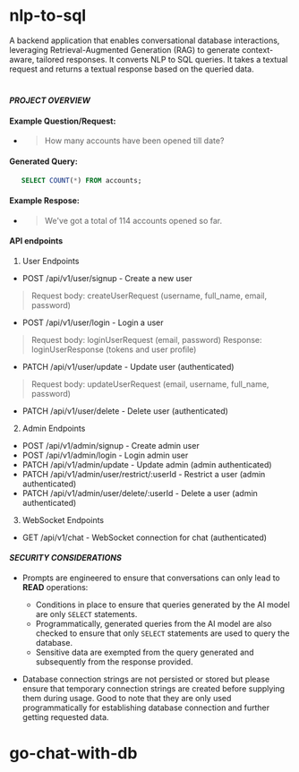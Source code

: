 # nlp-to-sql

A backend application that enables conversational database interactions, leveraging Retrieval-Augmented Generation (RAG) to generate context-aware, tailored responses. It converts NLP to SQL queries. It takes a textual request and returns a textual response based on the queried data.

#

#### *PROJECT OVERVIEW*

#### Example Question/Request:

- > How many accounts have been opened till date?

#### Generated Query:

```sql
   SELECT COUNT(*) FROM accounts;
```

#### Example Respose:

- > We've got a total of 114 accounts opened so far.

#### API endpoints
1. User Endpoints
- POST /api/v1/user/signup - Create a new user 
> Request body: createUserRequest (username, full_name, email, password)

- POST /api/v1/user/login - Login a user
> Request body: loginUserRequest (email, password)
> Response: loginUserResponse (tokens and user profile)

- PATCH /api/v1/user/update - Update user (authenticated)
> Request body: updateUserRequest (email, username, full_name, password)

- PATCH /api/v1/user/delete - Delete user (authenticated)

2. Admin Endpoints
- POST /api/v1/admin/signup - Create admin user
- POST /api/v1/admin/login - Login admin user
- PATCH /api/v1/admin/update - Update admin (admin authenticated)
- PATCH /api/v1/admin/user/restrict/:userId - Restrict a user (admin authenticated)
- PATCH /api/v1/admin/user/delete/:userId - Delete a user (admin authenticated)

3. WebSocket Endpoints
- GET /api/v1/chat - WebSocket connection for chat (authenticated)

#### *SECURITY CONSIDERATIONS*

- Prompts are engineered to ensure that conversations can only lead to **READ** operations:

  - Conditions in place to ensure that queries generated by the AI model are only `SELECT` statements.
  - Programmatically, generated queries from the AI model are also checked to ensure that only `SELECT` statements are used to query the database.
  - Sensitive data are exempted from the query generated and subsequently from the response provided.

- Database connection strings are not persisted or stored but please ensure that temporary connection strings are created before supplying them during usage. Good to note that they are only used programmatically for establishing database connection and further getting requested data.
# go-chat-with-db
